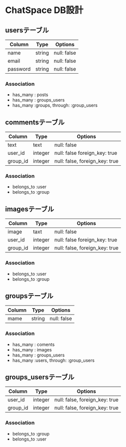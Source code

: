 # ChatSpace DB設計

## usersテーブル
|Column|Type|Options|
|------|----|-------|
|name|string|null: false|
|email|string|null: false|
|password|string|null: false|
### Association
- has_many : posts
- has_many : groups_users
- has_many  :groups,  through:  :group_users

## commentsテーブル
|Column|Type|Options|
|------|----|-------|
|text|text|null: false|
|user_id|integer|null: false foreign_key: true|
|group_id|integer|null: false, foreign_key: true|
### Association
- belongs_to :user
- belongs_to :group

## imagesテーブル
|Column|Type|Options|
|------|----|-------|
|image|taxt|null: false|
|user_id|integer|null: false foreign_key: true|
|group_id|integer|null: false, foreign_key: true|
### Association
- belongs_to :user
- belongs_to :group

## groupsテーブル
|Column|Type|Options|
|------|----|-------|
|mame|string|null: false|
### Association
- has_many : coments
- has_many : images
- has_many : groups_users
- has_many  :users,  through:  :group_users

## groups_usersテーブル
|Column|Type|Options|
|------|----|-------|
|user_id|integer|null: false, foreign_key: true|
|group_id|integer|null: false, foreign_key: true|
### Association
- belongs_to :group
- belongs_to :user